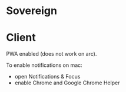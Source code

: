 # Sovereign

# Client

PWA enabled (does not work on arc).

To enable notifications on mac:
- open Notifications & Focus
- enable Chrome and Google Chrome Helper


